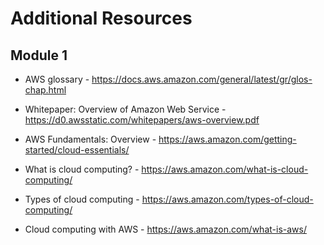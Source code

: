 # Additional Resources

## Module 1

- AWS glossary - https://docs.aws.amazon.com/general/latest/gr/glos-chap.html

- Whitepaper: Overview of Amazon Web Service - https://d0.awsstatic.com/whitepapers/aws-overview.pdf

- AWS Fundamentals: Overview - https://aws.amazon.com/getting-started/cloud-essentials/

- What is cloud computing? - https://aws.amazon.com/what-is-cloud-computing/

- Types of cloud computing - https://aws.amazon.com/types-of-cloud-computing/

- Cloud computing with AWS - https://aws.amazon.com/what-is-aws/
